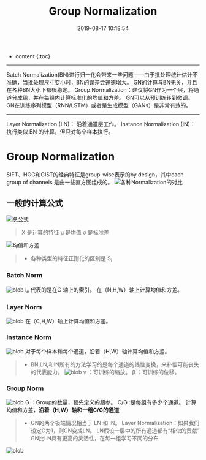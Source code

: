 ﻿---
layout: post
title:  "Group Normalization"
date:   2019-08-17 10:18:54
categories: 论文解读
tags:    2018年  
---

* content
{:toc}

----
Batch Normalization(BN)进行归一化会带来一些问题——由于批处理统计估计不准确，当批处理尺寸变小时，BN的误差会迅速增大。
GN的计算与BN无关，并且在各种BN大小下都很稳定。
Group Normalization：建议将GN作为一个层，将通道分成组，并在每组内计算标准化的均值和方差。
GN可以从预训练转到微调。
GN在训练序列模型（RNN/LSTM）或者是生成模型（GANs）是非常有效的。

----
Layer Normalization (LN)： 沿着通道层工作。
Instance Normalization (IN)：执行类似 BN 的计算，但只对每个样本执行。

# Group Normalization
SIFT、HOG和GIST的经典特征是group-wise表示的by design，其中each group of channels 是由一些直方图组成的。
![各种Normalization的对比](https://i.loli.net/2019/09/01/IoDJZ4PjqthWdxU.png)

## 一般的计算公式
![总公式](https://i.loli.net/2019/09/01/KxZUtqEfaLTburX.png)
> X 是计算的特征
µ 是均值
σ 是标准差

![均值和方差](https://i.loli.net/2019/09/01/jQntC6PHAbDwYWc.png)
>* 各种类型的特征正则化的区别是 S<sub>i</sub> 

### Batch Norm
![blob](https://i.loli.net/2019/09/01/CsEdg9WfiLBFjhz.png)
i<sub>c</sub> 代表的是在C 轴上的索引。
在（N,H,W）轴上计算均值和方差。
### Layer Norm
![blob](https://i.loli.net/2019/09/01/QM1khNJFrsOv5Zd.png)
在（C,H,W）轴上计算均值和方差。
### Instance Norm
![blob](https://i.loli.net/2019/09/01/rbtYuH7iwQSNjBG.png)
对于每个样本和每个通道，沿着（H,W）轴计算均值和方差。

>* BN,LN,和IN所有的方法学习的是每个通道的线性变换，来补偿可能丧失的代表能力。
![blob](https://i.loli.net/2019/09/01/jmknSBiWFO61K9N.png)
γ ：可训练的缩放。
β ：可训练的位移。

### Group Norm
![blob](https://i.loli.net/2019/09/01/IQu6XcW5awANGdY.png)
G ：Group的数量，预先定义的超参。
C/G :是每组有多少个通道。
计算均值和方差，**沿着（H,W）轴和一组C/G的通道**
>* GN的两个极端情况相当于 LN 和 IN。
Layer Normalization：如果我们设定G为1，则GN变成LN。
LN假设一层中的所有通道都有“相似的贡献”
GN比LN具有更高的灵活性，在每一组学习不同的分布

![blob](https://i.loli.net/2019/09/01/Mpvb6VgIPeJ8GNF.png)